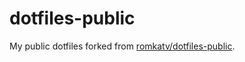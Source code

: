 # dotfiles-public
My public dotfiles forked from [romkatv/dotfiles-public](https://github.com/romkatv/dotfiles-public).
